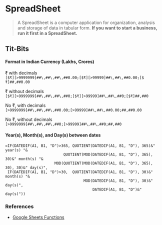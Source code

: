 # SpreadSheet

> A SpreadSheet is a computer application for organization, analysis and storage of data in tabular form. __If you want to start a business, run it first in a SpreadSheet.__

## Tit-Bits


#### Format in Indian Currency (Lakhs, Crores)

₹ with decimals \
`[$₹][>9999999]##\,##\,##\,##0.00;[$₹][>99999]##\,##\,##0.00;[$₹]##,##0.00`

₹ without decimals \
`[$₹][>9999999]##\,##\,##\,##0;[$₹][>99999]##\,##\,##0;[$₹]##,##0`

No ₹, with decimals \
`[>9999999]##\,##\,##\,##0.00;[>99999]##\,##\,##0.00;##,##0.00`

No ₹, without decimals \
`[>9999999]##\,##\,##\,##0;[>99999]##\,##\,##0;##,##0`


#### Year(s), Month(s), and Day(s) between dates

```
=IF(DATEDIF(A1, B1, "D")>365, QUOTIENT(DATEDIF(A1, B1, "D"), 365)&" year(s) "&
                          QUOTIENT(MOD(DATEDIF(A1, B1, "D"), 365), 30)&" month(s) "&
                      MOD(QUOTIENT(MOD(DATEDIF(A1, B1, "D"), 365), 30), 30)&" day(s)",
 IF(DATEDIF(A1, B1, "D")>30,  QUOTIENT(DATEDIF(A1, B1, "D"), 30)&" month(s) "&
                                   MOD(DATEDIF(A1, B1, "D"), 30)&" day(s)", 
                                       DATEDIF(A1, B1, "D")&" day(s)"))
```

### References

- [Google Sheets Functions](https://support.google.com/docs/table/25273)
